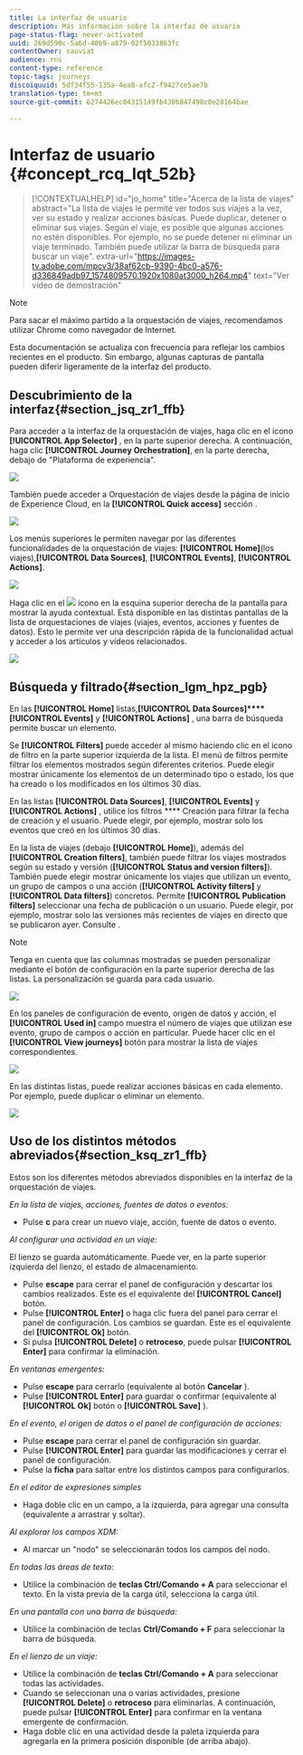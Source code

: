 ```yaml
---
title: La interfaz de usuario
description: Más información sobre la interfaz de usuario
page-status-flag: never-activated
uuid: 269d590c-5a6d-40b9-a879-02f5033863fc
contentOwner: sauviat
audience: rns
content-type: reference
topic-tags: journeys
discoiquuid: 5df34f55-135a-4ea8-afc2-f9427ce5ae7b
translation-type: tm+mt
source-git-commit: 6274426ec04315149fb430b847498c0e20164bae

---
```



# Interfaz de usuario {#concept_rcq_lqt_52b}


>[!CONTEXTUALHELP]
>id=&quot;jo_home&quot;
>title=&quot;Acerca de la lista de viajes&quot;
>abstract=&quot;La lista de viajes le permite ver todos sus viajes a la vez, ver su estado y realizar acciones básicas. Puede duplicar, detener o eliminar sus viajes. Según el viaje, es posible que algunas acciones no estén disponibles. Por ejemplo, no se puede detener ni eliminar un viaje terminado. También puede utilizar la barra de búsqueda para buscar un viaje&quot;.
>extra-url=&quot;https://images-tv.adobe.com/mpcv3/38af62cb-9390-4bc0-a576-d336849adb97_1574809570.1920x1080at3000_h264.mp4&quot; text=&quot;Ver vídeo de demostración&quot;


>[!NOTE]
>
>Para sacar el máximo partido a la orquestación de viajes, recomendamos utilizar Chrome como navegador de Internet.
>
>Esta documentación se actualiza con frecuencia para reflejar los cambios recientes en el producto. Sin embargo, algunas capturas de pantalla pueden diferir ligeramente de la interfaz del producto.

## Descubrimiento de la interfaz{#section_jsq_zr1_ffb}

Para acceder a la interfaz de la orquestación de viajes, haga clic en el icono **[!UICONTROL App Selector]** , en la parte superior derecha. A continuación, haga clic **[!UICONTROL Journey Orchestration]**, en la parte derecha, debajo de &quot;Plataforma de experiencia&quot;.

![](../assets/journey1.png)

También puede acceder a Orquestación de viajes desde la página de inicio de Experience Cloud, en la **[!UICONTROL Quick access]** sección .

![](../assets/journey1bis.png)

Los menús superiores le permiten navegar por las diferentes funcionalidades de la orquestación de viajes: **[!UICONTROL Home]**(los viajes),**[!UICONTROL Data Sources]**, **[!UICONTROL Events]**, **[!UICONTROL Actions]**.

![](../assets/journey2.png)

Haga clic en el ![](../assets/icon-context.png) icono en la esquina superior derecha de la pantalla para mostrar la ayuda contextual. Está disponible en las distintas pantallas de la lista de orquestaciones de viajes (viajes, eventos, acciones y fuentes de datos). Esto le permite ver una descripción rápida de la funcionalidad actual y acceder a los artículos y vídeos relacionados.

![](../assets/journey2bis.png)

## Búsqueda y filtrado{#section_lgm_hpz_pgb}

En las **[!UICONTROL Home]** listas,**[!UICONTROL Data Sources]****[!UICONTROL Events]** y **[!UICONTROL Actions]** , una barra de búsqueda permite buscar un elemento.

Se **[!UICONTROL Filters]** puede acceder al mismo haciendo clic en el icono de filtro en la parte superior izquierda de la lista. El menú de filtros permite filtrar los elementos mostrados según diferentes criterios. Puede elegir mostrar únicamente los elementos de un determinado tipo o estado, los que ha creado o los modificados en los últimos 30 días.

En las listas **[!UICONTROL Data Sources]**, **[!UICONTROL Events]** y **[!UICONTROL Actions]** , utilice los filtros **** Creación para filtrar la fecha de creación y el usuario. Puede elegir, por ejemplo, mostrar solo los eventos que creó en los últimos 30 días.

En la lista de viajes (debajo **[!UICONTROL Home]**), además del **[!UICONTROL Creation filters]**, también puede filtrar los viajes mostrados según su estado y versión (**[!UICONTROL Status and version filters]**). También puede elegir mostrar únicamente los viajes que utilizan un evento, un grupo de campos o una acción (**[!UICONTROL Activity filters]** y **[!UICONTROL Data filters]**) concretos. Permite **[!UICONTROL Publication filters]** seleccionar una fecha de publicación o un usuario. Puede elegir, por ejemplo, mostrar solo las versiones más recientes de viajes en directo que se publicaron ayer. Consulte [](../building-journeys/using-the-journey-designer.md).

>[!NOTE]
>
>Tenga en cuenta que las columnas mostradas se pueden personalizar mediante el botón de configuración en la parte superior derecha de las listas. La personalización se guarda para cada usuario.

![](../assets/journey74.png)

En los paneles de configuración de evento, origen de datos y acción, el **[!UICONTROL Used in]** campo muestra el número de viajes que utilizan ese evento, grupo de campos o acción en particular. Puede hacer clic en el **[!UICONTROL View journeys]** botón para mostrar la lista de viajes correspondientes.

![](../assets/journey3bis.png)

En las distintas listas, puede realizar acciones básicas en cada elemento. Por ejemplo, puede duplicar o eliminar un elemento.

![](../assets/journey4.png)

## Uso de los distintos métodos abreviados{#section_ksq_zr1_ffb}

Estos son los diferentes métodos abreviados disponibles en la interfaz de la orquestación de viajes.

_En la lista de viajes, acciones, fuentes de datos o eventos:_

* Pulse **c** para crear un nuevo viaje, acción, fuente de datos o evento.

_Al configurar una actividad en un viaje:_

El lienzo se guarda automáticamente. Puede ver, en la parte superior izquierda del lienzo, el estado de almacenamiento.

* Pulse **escape** para cerrar el panel de configuración y descartar los cambios realizados. Este es el equivalente del **[!UICONTROL Cancel]** botón.
* Pulse **[!UICONTROL Enter]** o haga clic fuera del panel para cerrar el panel de configuración. Los cambios se guardan. Este es el equivalente del **[!UICONTROL Ok]** botón.
* Si pulsa **[!UICONTROL Delete]** o **retroceso**, puede pulsar **[!UICONTROL Enter]** para confirmar la eliminación.

_En ventanas emergentes:_

* Pulse **escape** para cerrarlo (equivalente al botón **Cancelar** ).
* Pulse **[!UICONTROL Enter]** para guardar o confirmar (equivalente al **[!UICONTROL Ok]** botón o **[!UICONTROL Save]** ).

_En el evento, el origen de datos o el panel de configuración de acciones:_

* Pulse **escape** para cerrar el panel de configuración sin guardar.
* Pulse **[!UICONTROL Enter]** para guardar las modificaciones y cerrar el panel de configuración.
* Pulse la **ficha** para saltar entre los distintos campos para configurarlos.

_En el editor de expresiones simples_

* Haga doble clic en un campo, a la izquierda, para agregar una consulta (equivalente a arrastrar y soltar).

_Al explorar los campos XDM:_

* Al marcar un &quot;nodo&quot; se seleccionarán todos los campos del nodo.

_En todas las áreas de texto:_

* Utilice la combinación de **teclas Ctrl/Comando + A** para seleccionar el texto. En la vista previa de la carga útil, selecciona la carga útil.

_En una pantalla con una barra de búsqueda:_

* Utilice la combinación de teclas **Ctrl/Comando + F** para seleccionar la barra de búsqueda.

_En el lienzo de un viaje:_

* Utilice la combinación de **teclas Ctrl/Comando + A** para seleccionar todas las actividades.
* Cuando se seleccionan una o varias actividades, presione **[!UICONTROL Delete]** o **retroceso** para eliminarlas. A continuación, puede pulsar **[!UICONTROL Enter]** para confirmar en la ventana emergente de confirmación.
* Haga doble clic en una actividad desde la paleta izquierda para agregarla en la primera posición disponible (de arriba abajo).
